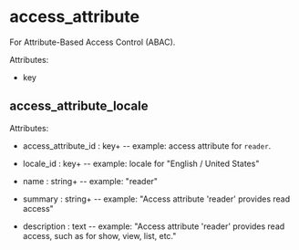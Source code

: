 # access_attribute

For Attribute-Based Access Control (ABAC).

Attributes:

* key


## access_attribute_locale

Attributes:

* access_attribute_id : key+ -- example: access attribute for `reader`.

* locale_id : key+ -- example: locale for "English / United States"

* name : string+ -- example: "reader"

* summary : string+ -- example: "Access attribute 'reader' provides read access"

* description : text -- example: "Access attribute 'reader' provides read access, such as for show, view, list, etc."
